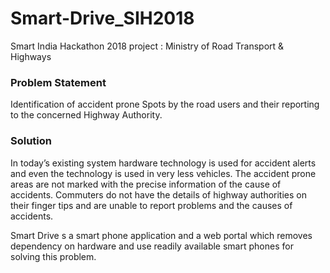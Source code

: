 # Smart-Drive_SIH2018
Smart India Hackathon 2018 project : Ministry of Road Transport & Highways

### Problem Statement
Identification of accident prone Spots by the road users and their reporting to the concerned Highway Authority.

### Solution
In today’s existing system hardware technology is used for accident alerts and even the technology is used in very less vehicles. The accident prone areas are not marked with the precise information of the cause of accidents. Commuters do not have the details of highway authorities on their finger tips and are unable to report problems and the causes of accidents.

Smart Drive s a smart phone application and a web portal which removes dependency on hardware and use readily available smart phones for solving this problem.

